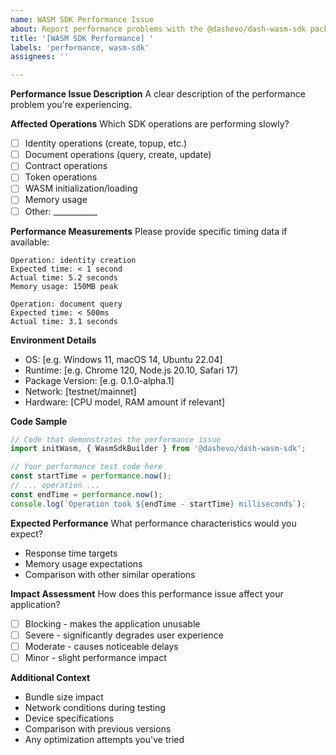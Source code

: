 ```yaml
---
name: WASM SDK Performance Issue
about: Report performance problems with the @dashevo/dash-wasm-sdk package
title: '[WASM SDK Performance] '
labels: 'performance, wasm-sdk'
assignees: ''

---
```


**Performance Issue Description**
A clear description of the performance problem you're experiencing.

**Affected Operations**
Which SDK operations are performing slowly?
- [ ] Identity operations (create, topup, etc.)
- [ ] Document operations (query, create, update)
- [ ] Contract operations
- [ ] Token operations
- [ ] WASM initialization/loading
- [ ] Memory usage
- [ ] Other: ___________

**Performance Measurements**
Please provide specific timing data if available:

```
Operation: identity creation
Expected time: < 1 second
Actual time: 5.2 seconds
Memory usage: 150MB peak

Operation: document query
Expected time: < 500ms  
Actual time: 3.1 seconds
```

**Environment Details**
- OS: [e.g. Windows 11, macOS 14, Ubuntu 22.04]
- Runtime: [e.g. Chrome 120, Node.js 20.10, Safari 17]
- Package Version: [e.g. 0.1.0-alpha.1] 
- Network: [testnet/mainnet]
- Hardware: [CPU model, RAM amount if relevant]

**Code Sample**
```javascript
// Code that demonstrates the performance issue
import initWasm, { WasmSdkBuilder } from '@dashevo/dash-wasm-sdk';

// Your performance test code here
const startTime = performance.now();
// ... operation ...
const endTime = performance.now();
console.log(`Operation took ${endTime - startTime} milliseconds`);
```

**Expected Performance**
What performance characteristics would you expect?
- Response time targets
- Memory usage expectations
- Comparison with other similar operations

**Impact Assessment**
How does this performance issue affect your application?
- [ ] Blocking - makes the application unusable
- [ ] Severe - significantly degrades user experience  
- [ ] Moderate - causes noticeable delays
- [ ] Minor - slight performance impact

**Additional Context**
- Bundle size impact
- Network conditions during testing
- Device specifications
- Comparison with previous versions
- Any optimization attempts you've tried